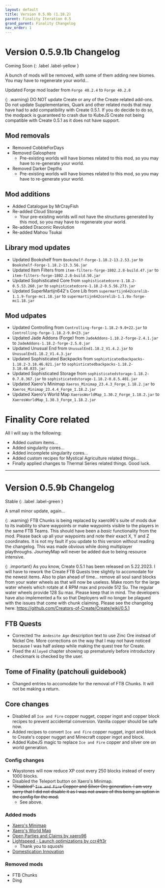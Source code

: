 ```yaml
---
layout: default
title: Version 0.5.9b (1.18.2)
parent: Finality Iteration 0.5
grand_parent: Finality Changelog
nav_order: 1
---
```

# Version 0.5.9.1b Changelog

Coming Soon
{: .label .label-yellow }

A bunch of mods will be removed, with some of them adding new biomes. You may have to regenerate your world...

Updated Forge mod loader from `Forge 40.2.4` to `Forge 40.2.8`

{: .warning}
DO NOT update Create or any of the Create related add-ons. Do not update Supplementaries, Quark and other related mods that may have had to add compatibility with Create 0.5.1. If you do decide to do so, the modpack is guaranteed to crash due to KubeJS Create not being compatible with Create 0.5.1 as it does not have support. 

## Mod removals
- Removed CobbleForDays
- Removed Galosphere
  - Pre-existing worlds will have biomes related to this mod, so you may have to re-generate your world.
- Removed Darker Depths
  - Pre-existing worlds will have biomes related to this mod, so you may have to re-generate your world.

## Mod additions
- Added Catalogue by MrCrayFish
- Re-added Cloud Storage 
  - Your pre-existing worlds will not have the structures generated by this mod, so you may have to regenerate your world.
- Re-added Draconic Revolution
- Re-added Mahou Tsukai

## Library mod updates
- Updated Bookshelf from `Bookshelf-Forge-1.18.2-13.2.53.jar` to `Bookshelf-Forge-1.18.2-13.3.56.jar`
- Updated Item Filters from `item-filters-forge-1802.2.8-build.47.jar` to `item-filters-forge-1802.2.8-build.50.jar`
- Updated Sophisticated Core from `sophisticatedcore-1.18.2-0.5.53.260.jar` to `sophisticatedcore-1.18.2-0.5.56.273.jar`
- Updated SuperMartijn642's Core Lib from `supermartijn642corelib-1.1.9-forge-mc1.18.jar` to `supermartijn642corelib-1.1.9a-forge-mc1.18.jar`

## Mod udpates
- Updated Controlling from `Controlling-forge-1.18.2-9.0+22.jar` to `Controlling-forge-1.18.2-9.0+23.jar`
- Updated Jade Addons (Forge) from `JadeAddons-1.18.2-forge-2.4.1.jar` to `JadeAddons-1.18.2-forge-2.5.0.jar`
- Updated Unusual End from `UnusualEnd1.18.2_V1.4.2.jar` to `UnusualEnd1.18.2_V1.4.3.jar`
- Updated Sophisticated Backpacks from `sophisticatedbackpacks-1.18.2-3.18.46.821.jar` to `sophisticatedbackpacks-1.18.2-3.18.48.835.jar`
- Updated Sophisticated Storage from `sophisticatedstorage-1.18.2-0.7.8.367.jar` to `sophisticatedstorage-1.18.2-0.8.5.401.jar`
- Updated Xaero's Minimap `Xaeros_Minimap_23.4.3_Forge_1.18.2.jar` to `Xaeros_Minimap_23.4.4_Forge_1.18.2.jar`
- Updated Xaero's World Map  `XaerosWorldMap_1.30.2_Forge_1.18.2.jar` to `XaerosWorldMap_1.30.3_Forge_1.18.2.jar`

# Finality Core related
All I will say is the following:
- Added custom items...
- Added singularity cores...
- Added incomplete singularity cores...
- Added custom recipes for Mystical Agriculture related things...
- Finally applied changes to Thermal Series related things.
Good luck.

---

# Version 0.5.9b Changelog

Stable
{: .label .label-green }

A small minor update, again...

{: .warning}
FTB Chunks is being replaced by xaero96's suite of mods due to its inability to share waypoints or make waypoints visible to the players in the same FTB Teams. This should have been a *basic* functionality from the mod. Please back up all your waypoints and note their exact X, Y and Z coordinates. It is not my fault if you update to this version without reading the changelog. This was made obvious while doing multiplayer playthroughs. JourneyMap will never be added due to being resource intensive.

{: .important}
As you know, Create 0.5.1 has been released on 5.22.2023. I will have to rework the Create FTB Quests tree slightly to accomodate for the newest items. Also to plan ahead of time... remove all soul sand blocks from your water wheels as that will now be useless. Make room for the large water wheels which rotate at 4 RPM max and provide 512 Su. The regular water wheels provide 128 Su max. Please keep that in mind. The developers have also implemented a fix so that Deployers will no longer be plagued with the issues that come with chunk claiming. Please see the changelog here: https://github.com/Creators-of-Create/Create/wiki/0.5.1

## FTB Quests
* Corrected `The Andesite Age` description text to use Zinc Ore instead of Nickel Ore. More corrections on the way that I may not have noticed because I was half asleep while making the quest tree for Create.
* Fixed the `Alloyed` chapter showing up prematurely before introductory checkmark is checked by the user.

## Tome of Finality (patchouli guidebook)
* Changed entries to accomodate for the removal of FTB Chunks. It will not be making a return.

## Core changes
* Disabled all `Ice and Fire` copper nugget, copper ingot and copper block recipes to prevent accidental conversion. Vanilla copper should be safe now. 
* Added recipes to convert `Ice and Fire` copper nugget, ingot and block to Create's copper nugget and Minecraft copper ingot and block.
* Added KubeJS magic to replace `Ice and Fire` copper and silver ore on world generation.

### Config changes
* Waystones will now reduce XP cost every 250 blocks instead of every 1000 blocks.
* Disabled the Teleport button on Xaero's Minimap.
* ~~"Disabled" `Ice and Fire` Copper and Silver Ore generation. I am very sorry that I did not disable it as I was not aware of this being an option in the config for the mod.~~
  * See above.

### Added mods
* [Xaero's Minimap](https://www.curseforge.com/minecraft/mc-mods/xaeros-minimap)
* [Xaero's World Map](https://www.curseforge.com/minecraft/mc-mods/xaeros-world-map)
* [Open Parties and Claims by xaero96](https://www.curseforge.com/minecraft/mc-mods/open-parties-and-claims)
* [Lightspeed - Launch optimizations by ccr4ft3r](https://www.curseforge.com/minecraft/mc-mods/lightspeedmod)
  * Thank you to squoshi
* [Domestication Innovation](https://www.curseforge.com/minecraft/mc-mods/domestication-innovation)

### Removed mods
* FTB Chunks
* Ding